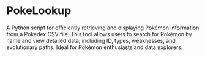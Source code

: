 # PokeLookup
A Python script for efficiently retrieving and displaying Pokémon information from a Pokédex CSV file. This tool allows users to search for Pokémon by name and view detailed data, including ID, types, weaknesses, and evolutionary paths. Ideal for Pokémon enthusiasts and data explorers.
